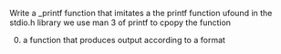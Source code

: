 Write a _printf function that imitates a the printf function ufound in the stdio.h library
we use man 3 of printf to cpopy the function

0. a function that produces output according to a format

